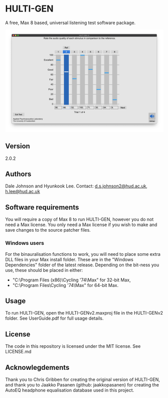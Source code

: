 # HULTI-GEN
A free, Max 8 based, universal listening test software package.

![HULTI-GENv2](HULTI-GENv2.jpg)

## Version
2.0.2

## Authors
Dale Johnson and Hyunkook Lee.
Contact: d.s.johnson2@hud.ac.uk, h.lee@hud.ac.uk

## Software requirements
You will require a copy of Max 8 to run HULTI-GEN, however you do not need a Max license.
You only need a Max license if you wish to make and save changes to the source patcher files.

### Windows users
For the binauralisation functions to work, you will need to place some extra DLL files in your Max install folder. These are in the "Windows Dependencies" folder of the latest release. Depending on the bit-ness you use, these should be placed in either:

- "C:\Program Files (x86)\Cycling '74\Max" for 32-bit Max, 
- "C:\Program Files\Cycling '74\Max" for 64-bit Max.

## Usage
To run HULTI-GEN, open the HULTI-GENv2.maxproj file in the HULTI-GENv2 folder. See UserGuide.pdf for full usage details.

## License
The code in this repository is licensed under the MIT license.
See LICENSE.md

## Acknowlegdements
Thank you to Chris Gribben for creating the original version of HULTI-GEN, and thank you to Jaakko Pasanen (github: jaakkopasanen) for creating the AutoEQ headphone equalisation database used in this project.
